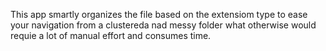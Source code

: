 This app smartly organizes the file based on the extensiom type to ease your navigation from a clustereda nad messy folder what otherwise would requie a lot of manual effort and consumes time.
